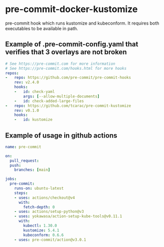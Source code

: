 # pre-commit-docker-kustomize
pre-commit hook which runs kustomize and kubeconform. It requires both executables to be available in path.

## Example of .pre-commit-config.yaml that verifies that 3 overlays are not broken
```yaml
# See https://pre-commit.com for more information
# See https://pre-commit.com/hooks.html for more hooks
repos:
-   repo: https://github.com/pre-commit/pre-commit-hooks
    rev: v2.4.0
    hooks:
    -   id: check-yaml
        args: [--allow-multiple-documents]
    -   id: check-added-large-files
-   repo: https://github.com/tcarac/pre-commit-kustomize
    rev: v0.1.0
    hooks:
    -   id: kustomize
```
## Example of usage in github actions
```yaml
name: pre-commit

on:
  pull_request:
  push:
    branches: [main]

jobs:
  pre-commit:
    runs-on: ubuntu-latest
    steps:
    - uses: actions/checkout@v4
      with:
        fetch-depth: 0
    - uses: actions/setup-python@v3
    - uses: yokawasa/action-setup-kube-tools@v0.11.1
      with:
        kubectl: 1.30.0
        kustomize: 5.4.1
        kubeconform: 0.6.6
    - uses: pre-commit/action@v3.0.1
```